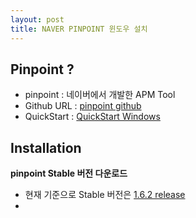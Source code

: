 ```yaml
---
layout: post
title: NAVER PINPOINT 윈도우 설치
---
```


## Pinpoint ?
* pinpoint : 네이버에서 개발한 APM Tool
* Github URL : [pinpoint github](https://github.com/naver/pinpoint)
* QuickStart : [QuickStart Windows](https://github.com/naver/pinpoint/blob/master/quickstart/README.Win.ko.md)

## Installation
**pinpoint Stable 버전 다운로드** 

* 현재 기준으로 Stable 버전은 [1.6.2 release](https://github.com/naver/pinpoint/releases/tag/1.6.2)
* 